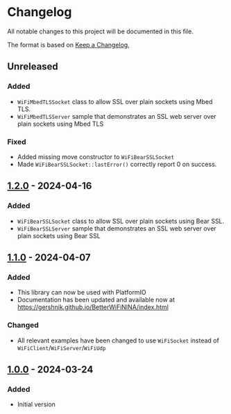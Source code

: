 # Changelog
All notable changes to this project will be documented in this file.

The format is based on [Keep a Changelog](https://keepachangelog.com/en/1.0.0/),

## Unreleased

### Added
- `WiFiMbedTLSSocket` class to allow SSL over plain sockets using Mbed TLS.
- `WiFiMbedTLSServer` sample that demonstrates an SSL web server over plain sockets using Mbed TLS

### Fixed
- Added missing move constructor to `WiFiBearSSLSocket`
- Made `WiFiBearSSLSocket::lastError()` correctly report 0 on success.

## [1.2.0] - 2024-04-16

### Added
- `WiFiBearSSLSocket` class to allow SSL over plain sockets using Bear SSL.
- `WiFiBearSSLServer` sample that demonstrates an SSL web server over plain sockets using Bear SSL

## [1.1.0] - 2024-04-07

### Added
- This library can now be used with PlatformIO
- Documentation has been updated and available now at https://gershnik.github.io/BetterWiFiNINA/index.html

### Changed
- All relevant examples have been changed to use `WiFiSocket` instead of `WiFiClient`/`WiFiServer`/`WiFiUdp`

## [1.0.0] - 2024-03-24

### Added
- Initial version

[1.0.0]: https://github.com/gershnik/BetterWiFiNINA/releases/v1.0.0
[1.1.0]: https://github.com/gershnik/BetterWiFiNINA/releases/v1.1.0
[1.2.0]: https://github.com/gershnik/BetterWiFiNINA/releases/v1.2.0
